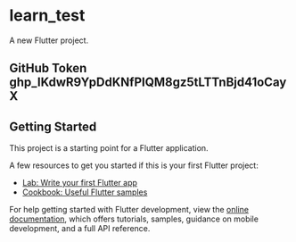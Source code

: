# learn_test

A new Flutter project.

## GitHub Token  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 
## Getting Started   

This project is a starting point for a Flutter application.

A few resources to get you started if this is your first Flutter project:

- [Lab: Write your first Flutter app](https://docs.flutter.dev/get-started/codelab)
- [Cookbook: Useful Flutter samples](https://docs.flutter.dev/cookbook)

For help getting started with Flutter development, view the
[online documentation](https://docs.flutter.dev/), which offers tutorials,
samples, guidance on mobile development, and a full API reference.
